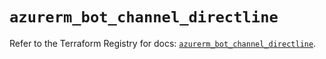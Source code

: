 # `azurerm_bot_channel_directline`

Refer to the Terraform Registry for docs: [`azurerm_bot_channel_directline`](https://registry.terraform.io/providers/hashicorp/azurerm/4.47.0/docs/resources/bot_channel_directline).
